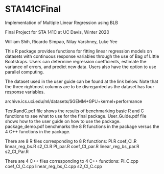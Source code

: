 # STA141CFinal
Implementation of Multiple Linear Regression using BLB

Final Project for STA 141C at UC Davis, Winter 2020

William Shih, Ricardo Simpao, Nilay Varshney, Luke Yee

This R package provides functions for fitting linear regression models on datasets with continuous response variables through the use of Bag of Little Bootstraps. Users can determine regression coefficients, estimate the variance of errors, and predict new data. Users also have the option to use parallel computing.

The dataset used in the user guide can be found at the link below. Note that the three rightmost columns are to be disregarded as the dataset has four response variables.

archive.ics.uci.edu/ml/datasets/SGEMM+GPU+kernel+performance

TestRandC.pdf file shows the results of benchmarking basic R and C functions to see what to use for the final package.
User_Guide.pdf file shows how to the user guide on how to use the package.
package_demo.pdf benchmarks the 8 R functions in the package versus the 4 C++ functions in the package.

There are 8 R files corresponding to 8 R functions:
PI.R
coef_CI.R
linear_reg_bs.R
s2_CI.R
PI_par.R
coef_CI_par.R
linear_reg_bs_par.R
s2_CI_Par.R

There are 4 C++ files corresponding to 4 C++ functions:
PI_C.cpp
coef_CI_C.cpp
linear_reg_bs_C.cpp
s2_CI_C.cpp


